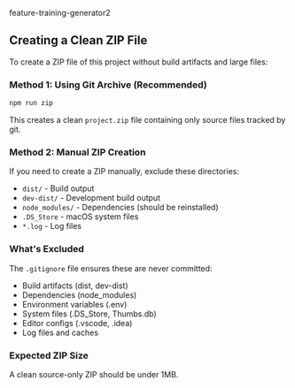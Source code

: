 feature-training-generator2

## Creating a Clean ZIP File

To create a ZIP file of this project without build artifacts and large files:

### Method 1: Using Git Archive (Recommended)
```bash
npm run zip
```

This creates a clean `project.zip` file containing only source files tracked by git.

### Method 2: Manual ZIP Creation
If you need to create a ZIP manually, exclude these directories:
- `dist/` - Build output
- `dev-dist/` - Development build output
- `node_modules/` - Dependencies (should be reinstalled)
- `.DS_Store` - macOS system files
- `*.log` - Log files

### What's Excluded
The `.gitignore` file ensures these are never committed:
- Build artifacts (dist, dev-dist)
- Dependencies (node_modules)
- Environment variables (.env)
- System files (.DS_Store, Thumbs.db)
- Editor configs (.vscode, .idea)
- Log files and caches

### Expected ZIP Size
A clean source-only ZIP should be under 1MB.
